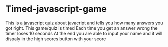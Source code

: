 # Timed-javascript-game

This is a javascript quiz about javacript and tells you how many answers you got right.
This game/quiz is timed
Each time you get an answer wrong the timer loses 10 seconds
At the end you are able to input your name and it will dispaly in the high scores button with your score

